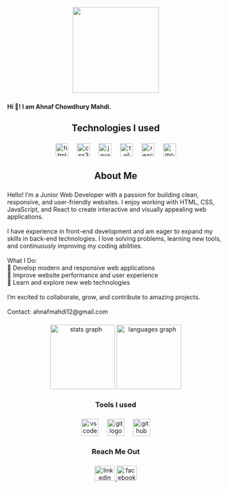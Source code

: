 <div align="center">
  <img height="200" src="https://i.ibb.co.com/BHPYDqwd/Add-a-heading.png" />

</div>

###

<h4 align="left">Hi 👋! I am Ahnaf Chowdhury Mahdi.</h4>

###

<h2 align="center">Technologies I used</h2>

###

<div align="center">
  <img src="https://cdn.jsdelivr.net/gh/devicons/devicon/icons/html5/html5-original.svg" height="30" alt="html5 logo"  />
  <img width="12" />
  <img src="https://cdn.jsdelivr.net/gh/devicons/devicon/icons/css3/css3-original.svg" height="30" alt="css3 logo"  />
  <img width="12" />
  <img src="https://cdn.jsdelivr.net/gh/devicons/devicon/icons/javascript/javascript-original.svg" height="30" alt="javascript logo"  />
  <img width="12" />
  <img src="https://cdn.simpleicons.org/tailwindcss/06B6D4" height="30" alt="tailwindcss logo"  />
  <img width="12" />
  <img src="https://cdn.jsdelivr.net/gh/devicons/devicon/icons/react/react-original.svg" height="30" alt="react logo"  />
  <img width="12" />
  <img src="https://cdn.simpleicons.org/mongodb/47A248" height="30" alt="mongodb logo"  />
</div>

###

<h2 align="center">About Me</h2>

###

<p align="left">Hello! I’m a Junior Web Developer with a passion for building clean, responsive, and user-friendly websites. I enjoy working with HTML, CSS, JavaScript, and React to create interactive and visually appealing web applications.<br><br>I have experience in front-end development and am eager to expand my skills in back-end technologies. I love solving problems, learning new tools, and continuously improving my coding abilities.<br><br>What I Do:<br>🔹 Develop modern and responsive web applications<br>🔹 Improve website performance and user experience<br>🔹 Learn and explore new web technologies<br><br>I’m excited to collaborate, grow, and contribute to amazing projects. <br><br>Contact: ahnafmahdi12@gmail.com</p>

###

<div align="center">
  <img src="https://github-readme-stats.vercel.app/api?username=mahdi056&hide_title=false&hide_rank=false&show_icons=true&include_all_commits=true&count_private=true&disable_animations=false&theme=dracula&locale=en&hide_border=false" height="150" alt="stats graph"  />
  <img src="https://github-readme-stats.vercel.app/api/top-langs?username=mahdi056&locale=en&hide_title=false&layout=compact&card_width=320&langs_count=5&theme=dracula&hide_border=false" height="150" alt="languages graph"  />
</div>

###

<h3 align="center">Tools I used</h3>

###

<div align="center">
  <img src="https://cdn.jsdelivr.net/gh/devicons/devicon/icons/vscode/vscode-original.svg" height="40" alt="vscode logo"  />
  <img width="12" />
  <img src="https://cdn.simpleicons.org/git/F05032" height="40" alt="git logo"  />
  <img width="12" />
  <img src="https://skillicons.dev/icons?i=github" height="40" alt="github logo"  />
</div>

###

<h3 align="center">Reach Me Out</h3>

###

<div align="center">
  <a href="www.linkedin.com/in/ahnaf-chowdhury-mahdi-83b12630b" target="_blank">
    <img src="https://raw.githubusercontent.com/maurodesouza/profile-readme-generator/master/src/assets/icons/social/linkedin/default.svg" width="47" height="35" alt="linkedin logo"  />
  </a>
  <a href="https://www.facebook.com/share/1EJws33CrU/" target="_blank">
    <img src="https://raw.githubusercontent.com/maurodesouza/profile-readme-generator/master/src/assets/icons/social/facebook/default.svg" width="47" height="35" alt="facebook logo"  />
  </a>
</div>

###
